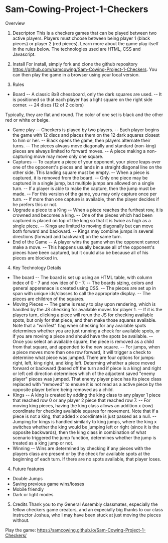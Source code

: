 # Sam-Cowing-Project-1-Checkers
Overview
1. Descripton
This is a checkers games that can be played between two active players. Players must choose between being player 1 (black pieces) or player 2 (red pieces). Learn more about the game play itself in the rules below. The technologies used are HTML, CSS and Javascript. 

2. Install 
For install, simply fork and clone the github repository <https://github.com/samcowing/Sam-Cowing-Project-1-Checkers>. You can then play the game in a browser using your local version.

3. Rules
- Board 
-- A classic 8x8 chessboard, only the dark squares are used.
-- It is positioned so that each player has a light square on the right side corner.
-- 24 discs (12 of 2 colors)

Typically, they are flat and round. The color of one set is black and the other red or white or beige.
- Game play
-- Checkers is played by two players.
-- Each player begins the game with 12 discs and places them on the 12 dark squares closest to him or her.
-- Black opens the game, then players alternate their turns.
-- The pieces always move diagonally and standard (non-king) pieces are always limited to forward moves.
-- A piece making a non-capturing move may move only one square.
- Captures 
-- To capture a piece of your opponent, your piece leaps over one of the opponent's pieces and lands in a straight diagonal line on the other side. This landing square must be empty.
-- When a piece is captured, it is removed from the board.
-- Only one piece may be captured in a single jump, but multiple jumps are allowed on a single turn.
-- If a player is able to make the capture, then the jump must be made.
-- For this version of the game, you may only capture once per turn.
-- If more than one capture is available, then the player decides if he prefers this or not.
- Upgrade a piece to a King 
-- When a piece reaches the furthest row, it is crowned and becomes a king.
-- One of the pieces which had been captured is placed on top of the king so that it is twice as high as a single piece.
-- Kings are limited to moving diagonally but can move both forward and backward.
-- Kings may combine jumps in several directions (forward and backward) on the same turn.
- End of the Game
-- A player wins the game when the opponent cannot make a move.
-- This happens usually because all of the opponent's pieces have been captured, but it could also be because all of his pieces are blocked in.

4. Key Technology Details 
- The board
-- The board is set up using an HTML table, with column index of 0 - 7 and row idex of 0 - 7. 
-- The boards sizing, colors and general apperenace is created using CSS.
-- The pieces are set up in span with unique ids/classes to call the appropriate display.
-- The pieces are children of the squares.
- Moving Pieces
-- The game is ready to play upon rendering, which is handled by the JS checking for available moves for player 1. 
-- If it is the players turn, clicking a piece will rerun the JS for checking available spots, but only for that piece, and then make those squares available. Note that a "winTest" flag when checking for any available spots determines whether you are just running a check for available spots, or if you are moving a piece and should have the spots be available. 
-- Once you select an available square, the piece is removed as a child from that square, and appended to the new square.
-- For jumps, when a piece moves more than one row forward, it will trigger a check to determine what piece was jumped. There are four options for jumps: right, left, king right, and king left. Determing whether a piece moved forward or backward (based off the turn and if piece is a king) and right or left cell direction determines which of the adjactent saved "enemy player" pieces was jumped. That enemy player piece has its piece class replaced with "removed" to ensure it is not read as a active piece by the opposite player before being removed as a child.
- Kings
-- A king is created by adding the king class to any player 1 piece that reached row 0 or any player 2 piece that reached row 7. 
-- For moving king pieces, having the king class allows an addition x (row) coordinate for checking available squares for movement. Note that if a piece is not a king, that added x coordinate is just passed as a null.
-- Jumping for kings is handled similarly to king jumps, where the king x switches whether the king would be jumping left or right (since it is the opposite backwards), then the king class in combination of what scenario triggered the jump function, determines whether the jump is treated as a king jump or not.
- Winning 
-- Wins are determined by checking if any pieces with the players class are present or by the check for available spots at the beginning of each turn. If there are no spots available, that player loses. 

4. Future features
- Double Jumps
- Saving previous game wins/losses
- Mobile friendly
- Dark or light modes

5. Credits
Thank you to my General Assembly classmates, especially the fellow checkers game creators, and an expecially big thanks to our class instructor Joshua, who I may have been stuck at just moving the pieces without. 

Play the game: https://samcowing.github.io/Sam-Cowing-Project-1-Checkers/

